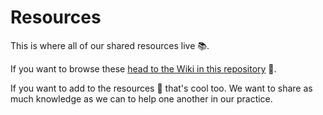 # Resources

This is where all of our shared resources live :books:.

If you want to browse these [head to the Wiki in this repository](https://github.com/AccessibleInstruments/resources/wiki) :book:.

If you want to add to the resources :memo: that's cool too. We want to share as much knowledge as we can to help one another in our practice.
